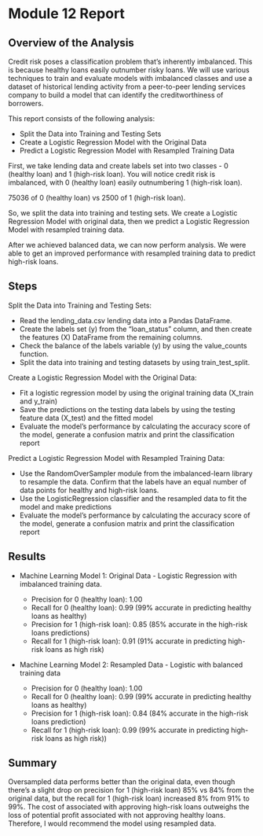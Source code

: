 # Module 12 Report

## Overview of the Analysis
Credit risk poses a classification problem that’s inherently imbalanced. This is because healthy loans easily outnumber risky loans. We will use various techniques to train and evaluate models with imbalanced classes and use a dataset of historical lending activity from a peer-to-peer lending services company to build a model that can identify the creditworthiness of borrowers.

This report consists of the following analysis:
  - Split the Data into Training and Testing Sets
  - Create a Logistic Regression Model with the Original Data
  - Predict a Logistic Regression Model with Resampled Training Data

First, we take lending data and create labels set into two classes - 0 (healthy loan) and 1 (high-risk loan). You will notice credit risk is imbalanced, with 0 (healthy loan) easily outnumbering 1 (high-risk loan). 

75036 of 0 (healthy loan) vs 2500 of 1 (high-risk loan). 
  
So, we split the data into training and testing sets. We create a Logistic Regression Model with original data, then we predict a Logistic Regression Model with resampled training data. 
 
After we achieved balanced data, we can now perform analysis. We were able to get an improved performance with resampled training data to predict high-risk loans. 

## Steps
Split the Data into Training and Testing Sets:
  - Read the lending_data.csv lending data into a Pandas DataFrame.
  - Create the labels set (y) from the “loan_status” column, and then create the features (X) DataFrame from the remaining columns.
  - Check the balance of the labels variable (y) by using the value_counts function.
  - Split the data into training and testing datasets by using train_test_split.

Create a Logistic Regression Model with the Original Data:
  - Fit a logistic regression model by using the original training data (X_train and y_train) 
  - Save the predictions on the testing data labels by using the testing feature data (X_test) and the fitted model 
  - Evaluate the model’s performance by calculating the accuracy score of the model, generate a confusion matrix and print the classification report

Predict a Logistic Regression Model with Resampled Training Data:
  - Use the RandomOverSampler module from the imbalanced-learn library to resample the data. Confirm that the labels have an equal number of data points for healthy and high-risk loans.
  - Use the LogisticRegression classifier and the resampled data to fit the model and make predictions 
  - Evaluate the model’s performance by calculating the accuracy score of the model, generate a confusion matrix and print the classification report

## Results

* Machine Learning Model 1:
Original Data - Logistic Regression with imbalanced training data.
  - Precision for 0 (healthy loan): 1.00 
  - Recall for 0 (healthy loan): 0.99 (99% accurate in predicting healthy loans as healthy)
  - Precision for 1 (high-risk loan): 0.85 (85% accurate in the high-risk loans predictions)
  - Recall for 1 (high-risk loan): 0.91 (91% accurate in predicting high-risk loans as high risk)

* Machine Learning Model 2:
Resampled Data - Logistic with balanced training data
  - Precision for 0 (healthy loan): 1.00
  - Recall for 0 (healthy loan): 0.99 (99% accurate in predicting healthy loans as healthy)
  - Precision for 1 (high-risk loan): 0.84 (84% accurate in the high-risk loans prediction)
  - Recall for 1 (high-risk loan): 0.99 (99% accurate in predicting high-risk loans as high risk))

## Summary
Oversampled data performs better than the original data, even though there’s a slight drop on precision for 1 (high-risk loan) 85% vs 84% from the original data, but the recall for 1 (high-risk loan) increased 8% from 91% to 99%. The cost of associated with approving high-risk loans outweighs the loss of potential profit associated with not approving healthy loans. Therefore, I would recommend the model using resampled data. 
